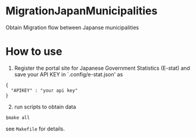 # MigrationJapanMunicipalities
Obtain Migration flow between Japanse  municipalities

# How to use
1. Register the portal site for Japanese Government Statistics (E-stat) and save your API KEY in `.config/e-stat.json' as
```
{
  "APIKEY" : "your api key"
}
```

2. run scripts to obtain data 
```
$make all
```
see `Makefile` for details.
